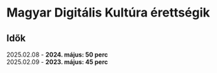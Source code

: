 # Magyar Digitális Kultúra érettségik

## Idők
2025.02.08 - **2024. május: 50 perc** </br>
2025.02.09 - **2023. május: 45 perc**